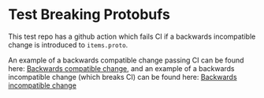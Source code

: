 # Test Breaking Protobufs

This test repo has a github action which fails CI if a backwards incompatible change is introduced to `items.proto`.

An example of a backwards compatible change passing CI can be found here: [Backwards compatible change](https://github.com/Takashiidobe/test-breaking-protobufs/pull/2), and an example of a backwards incompatible change (which breaks CI) can be found here: [Backwards incompatible change](https://github.com/Takashiidobe/test-breaking-protobufs/pull/1)
